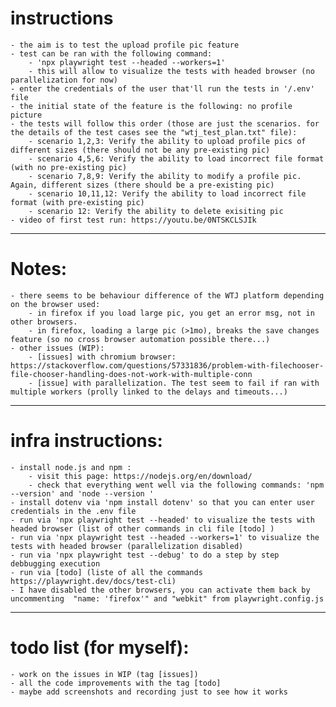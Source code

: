 # instructions
	- the aim is to test the upload profile pic feature
	- test can be ran with the following command: 
		- 'npx playwright test --headed --workers=1' 
		- this will allow to visualize the tests with headed browser (no parallelization for now)
	- enter the credentials of the user that'll run the tests in '/.env' file
	- the initial state of the feature is the following: no profile picture
	- the tests will follow this order (those are just the scenarios. for the details of the test cases see the "wtj_test_plan.txt" file):
		- scenario 1,2,3: Verify the ability to upload profile pics of different sizes (there should not be any pre-existing pic)
		- scenario 4,5,6: Verify the ability to load incorrect file format (with no pre-existing pic)
		- scenario 7,8,9: Verify the ability to modify a profile pic. Again, different sizes (there should be a pre-existing pic)
		- scenario 10,11,12: Verify the ability to load incorrect file format (with pre-existing pic)
		- scenario 12: Verify the ability to delete exisiting pic
	- video of first test run: https://youtu.be/0NTSKCLSJIk
---------------------------------------------------------------------------------------------------------------------------------------
# Notes:
	- there seems to be behaviour difference of the WTJ platform depending on the browser used: 
		- in firefox if you load large pic, you get an error msg, not in other browsers.
		- in firefox, loading a large pic (>1mo), breaks the save changes feature (so no cross browser automation possible there...)
	- other issues (WIP):
		- [issues] with chromium browser: https://stackoverflow.com/questions/57331836/problem-with-filechooser-file-chooser-handling-does-not-work-with-multiple-conn
		- [issue] with parallelization. The test seem to fail if ran with multiple workers (prolly linked to the delays and timeouts...)
---------------------------------------------------------------------------------------------------------------------------------------
# infra instructions:
	- install node.js and npm : 
		- visit this page: https://nodejs.org/en/download/
		- check that everything went well via the following commands: 'npm --version' and 'node --version '
	- install dotenv via 'npm install dotenv' so that you can enter user credentials in the .env file
	- run via 'npx playwright test --headed' to visualize the tests with headed browser (list of other commands in cli file [todo] )
	- run via 'npx playwright test --headed --workers=1' to visualize the tests with headed browser (parallelization disabled)
	- run via 'npx playwright test --debug' to do a step by step debbugging execution
	- run via [todo] (liste of all the commands https://playwright.dev/docs/test-cli)
	- I have disabled the other browsers, you can activate them back by uncommenting  "name: 'firefox'" and "webkit" from playwright.config.js
---------------------------------------------------------------------------------------------------------------------------------------
# todo list (for myself):
	- work on the issues in WIP (tag [issues])
	- all the code improvements with the tag [todo]
	- maybe add screenshots and recording just to see how it works

